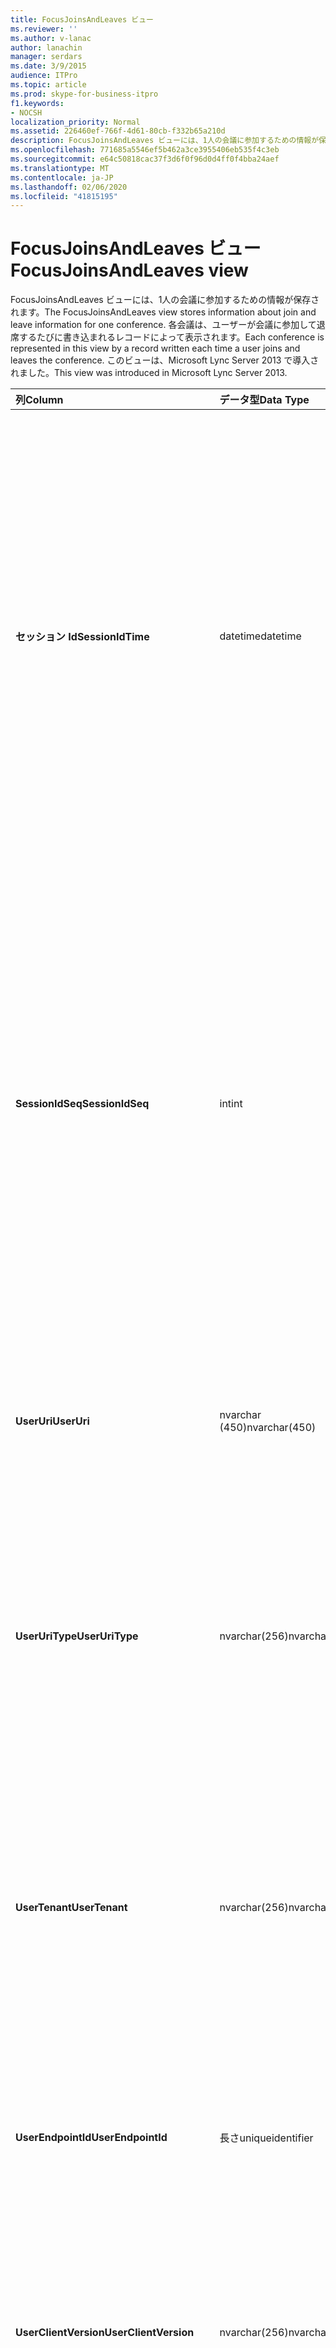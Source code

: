 ```yaml
---
title: FocusJoinsAndLeaves ビュー
ms.reviewer: ''
ms.author: v-lanac
author: lanachin
manager: serdars
ms.date: 3/9/2015
audience: ITPro
ms.topic: article
ms.prod: skype-for-business-itpro
f1.keywords:
- NOCSH
localization_priority: Normal
ms.assetid: 226460ef-766f-4d61-80cb-f332b65a210d
description: FocusJoinsAndLeaves ビューには、1人の会議に参加するための情報が保存されます。 各会議は、ユーザーが会議に参加して退席するたびに書き込まれるレコードによって表示されます。 このビューは、Microsoft Lync Server 2013 で導入されました。
ms.openlocfilehash: 771685a5546ef5b462a3ce3955406eb535f4c3eb
ms.sourcegitcommit: e64c50818cac37f3d6f0f96d0d4ff0f4bba24aef
ms.translationtype: MT
ms.contentlocale: ja-JP
ms.lasthandoff: 02/06/2020
ms.locfileid: "41815195"
---
```

# <a name="focusjoinsandleaves-view"></a><span data-ttu-id="258c6-105">FocusJoinsAndLeaves ビュー</span><span class="sxs-lookup"><span data-stu-id="258c6-105">FocusJoinsAndLeaves view</span></span>
 
<span data-ttu-id="258c6-106">FocusJoinsAndLeaves ビューには、1人の会議に参加するための情報が保存されます。</span><span class="sxs-lookup"><span data-stu-id="258c6-106">The FocusJoinsAndLeaves view stores information about join and leave information for one conference.</span></span> <span data-ttu-id="258c6-107">各会議は、ユーザーが会議に参加して退席するたびに書き込まれるレコードによって表示されます。</span><span class="sxs-lookup"><span data-stu-id="258c6-107">Each conference is represented in this view by a record written each time a user joins and leaves the conference.</span></span> <span data-ttu-id="258c6-108">このビューは、Microsoft Lync Server 2013 で導入されました。</span><span class="sxs-lookup"><span data-stu-id="258c6-108">This view was introduced in Microsoft Lync Server 2013.</span></span>
  
|<span data-ttu-id="258c6-109">**列**</span><span class="sxs-lookup"><span data-stu-id="258c6-109">**Column**</span></span>|<span data-ttu-id="258c6-110">**データ型**</span><span class="sxs-lookup"><span data-stu-id="258c6-110">**Data Type**</span></span>|<span data-ttu-id="258c6-111">**詳細**</span><span class="sxs-lookup"><span data-stu-id="258c6-111">**Details**</span></span>|
|:-----|:-----|:-----|
|<span data-ttu-id="258c6-112">**セッション Id**</span><span class="sxs-lookup"><span data-stu-id="258c6-112">**SessionIdTime**</span></span> <br/> |<span data-ttu-id="258c6-113">datetime</span><span class="sxs-lookup"><span data-stu-id="258c6-113">datetime</span></span>  <br/> |<span data-ttu-id="258c6-114">会議インスタンスの時刻。</span><span class="sxs-lookup"><span data-stu-id="258c6-114">Time of conference instance.</span></span> <span data-ttu-id="258c6-115">電話会議インスタンスを一意に識別するために SessionIdSeq と組み合わせて使用されます。</span><span class="sxs-lookup"><span data-stu-id="258c6-115">Used in conjunction with SessionIdSeq to uniquely identify a conference instance.</span></span> <span data-ttu-id="258c6-116">詳細については、「 [Skype For Business Server 2015 の会議の表](conferences.md)」を参照してください。</span><span class="sxs-lookup"><span data-stu-id="258c6-116">See the [Conferences table in Skype for Business Server 2015](conferences.md) for more information.</span></span> <br/> |
|<span data-ttu-id="258c6-117">**SessionIdSeq**</span><span class="sxs-lookup"><span data-stu-id="258c6-117">**SessionIdSeq**</span></span> <br/> |<span data-ttu-id="258c6-118">int</span><span class="sxs-lookup"><span data-stu-id="258c6-118">int</span></span>  <br/> |<span data-ttu-id="258c6-119">会議インスタンスを識別する ID 番号。</span><span class="sxs-lookup"><span data-stu-id="258c6-119">ID number to identify the conference instance.</span></span> <span data-ttu-id="258c6-120">電話会議インスタンスを一意に識別するために SessionIdTime と組み合わせて使用されます。</span><span class="sxs-lookup"><span data-stu-id="258c6-120">Used in conjunction with SessionIdTime to uniquely identify a conference instance.</span></span> <span data-ttu-id="258c6-121">詳細については、「 [Skype For Business Server 2015 の会議の表](conferences.md)」を参照してください。</span><span class="sxs-lookup"><span data-stu-id="258c6-121">See the [Conferences table in Skype for Business Server 2015](conferences.md) for more information.</span></span> <br/> |
|<span data-ttu-id="258c6-122">**UserUri**</span><span class="sxs-lookup"><span data-stu-id="258c6-122">**UserUri**</span></span> <br/> |<span data-ttu-id="258c6-123">nvarchar (450)</span><span class="sxs-lookup"><span data-stu-id="258c6-123">nvarchar(450)</span></span>  <br/> |<span data-ttu-id="258c6-124">会議の参加/退出情報がキャプチャされたユーザーの URI です。</span><span class="sxs-lookup"><span data-stu-id="258c6-124">URI of the user whose conference join/leave information was captured.</span></span>  <br/> |
|<span data-ttu-id="258c6-125">**UserUriType**</span><span class="sxs-lookup"><span data-stu-id="258c6-125">**UserUriType**</span></span> <br/> |<span data-ttu-id="258c6-126">nvarchar(256)</span><span class="sxs-lookup"><span data-stu-id="258c6-126">nvarchar(256)</span></span>  <br/> |<span data-ttu-id="258c6-127">会議の参加/退出情報がキャプチャされたユーザーの URI の種類です。</span><span class="sxs-lookup"><span data-stu-id="258c6-127">Type of URI of the user whose conference join/leave information was captured.</span></span> <span data-ttu-id="258c6-128">詳細については、 [UriTypes の表](uritypes.md)を参照してください。</span><span class="sxs-lookup"><span data-stu-id="258c6-128">See the [UriTypes table](uritypes.md) for more information.</span></span> <br/> |
|<span data-ttu-id="258c6-129">**UserTenant**</span><span class="sxs-lookup"><span data-stu-id="258c6-129">**UserTenant**</span></span> <br/> |<span data-ttu-id="258c6-130">nvarchar(256)</span><span class="sxs-lookup"><span data-stu-id="258c6-130">nvarchar(256)</span></span>  <br/> |<span data-ttu-id="258c6-131">会議の参加/退出情報がキャプチャされたユーザーのテナントです。</span><span class="sxs-lookup"><span data-stu-id="258c6-131">Tenant of the user whose conference join/leave information was captured.</span></span> <span data-ttu-id="258c6-132">詳細については、「テナント」の[表](tenants.md)を参照してください。</span><span class="sxs-lookup"><span data-stu-id="258c6-132">See the [Tenants table](tenants.md) for more information.</span></span> <br/> |
|<span data-ttu-id="258c6-133">**UserEndpointId**</span><span class="sxs-lookup"><span data-stu-id="258c6-133">**UserEndpointId**</span></span> <br/> |<span data-ttu-id="258c6-134">長さ</span><span class="sxs-lookup"><span data-stu-id="258c6-134">uniqueidentifier</span></span>  <br/> |<span data-ttu-id="258c6-135">会議の参加/退出情報がキャプチャされたユーザーを表す一意の識別子です。</span><span class="sxs-lookup"><span data-stu-id="258c6-135">Unique identifier of the user whose conference join/leave information was captured.</span></span>  <br/> |
|<span data-ttu-id="258c6-136">**UserClientVersion**</span><span class="sxs-lookup"><span data-stu-id="258c6-136">**UserClientVersion**</span></span> <br/> |<span data-ttu-id="258c6-137">nvarchar(256)</span><span class="sxs-lookup"><span data-stu-id="258c6-137">nvarchar(256)</span></span>  <br/> |<span data-ttu-id="258c6-138">会議の参加/退出情報がキャプチャされたユーザーが使用したクライアントのバージョン。</span><span class="sxs-lookup"><span data-stu-id="258c6-138">Version of client used by the user whose conference join/leave information was captured.</span></span>  <br/> |
|<span data-ttu-id="258c6-139">**UserClientType**</span><span class="sxs-lookup"><span data-stu-id="258c6-139">**UserClientType**</span></span> <br/> |<span data-ttu-id="258c6-140">int</span><span class="sxs-lookup"><span data-stu-id="258c6-140">int</span></span>  <br/> |<span data-ttu-id="258c6-141">電話会議の参加/退出情報がキャプチャされたユーザーによって使用されたクライアント。</span><span class="sxs-lookup"><span data-stu-id="258c6-141">Client used by the user whose conference join/leave information was captured.</span></span> <span data-ttu-id="258c6-142">詳細については、「 [Useragentdef テーブル](useragentdef.md)」を参照してください。</span><span class="sxs-lookup"><span data-stu-id="258c6-142">See [UserAgentDef table](useragentdef.md) for more details.</span></span> <br/> |
|<span data-ttu-id="258c6-143">**UserClientCategory**</span><span class="sxs-lookup"><span data-stu-id="258c6-143">**UserClientCategory**</span></span> <br/> |<span data-ttu-id="258c6-144">nvarchar (64)</span><span class="sxs-lookup"><span data-stu-id="258c6-144">nvarchar(64)</span></span>  <br/> |<span data-ttu-id="258c6-145">会議の参加/退出情報がキャプチャされたユーザーが使用したクライアントのカテゴリの名前です。</span><span class="sxs-lookup"><span data-stu-id="258c6-145">Name of the category of the client used by the user whose conference join/leave information was captured.</span></span>  <br/> |
|<span data-ttu-id="258c6-146">**FocusUserInstance**</span><span class="sxs-lookup"><span data-stu-id="258c6-146">**FocusUserInstance**</span></span> <br/> |<span data-ttu-id="258c6-147">int</span><span class="sxs-lookup"><span data-stu-id="258c6-147">int</span></span>  <br/> ||
|<span data-ttu-id="258c6-148">**IsuserInternal**</span><span class="sxs-lookup"><span data-stu-id="258c6-148">**IsuserInternal**</span></span> <br/> |<span data-ttu-id="258c6-149">bit</span><span class="sxs-lookup"><span data-stu-id="258c6-149">bit</span></span>  <br/> |<span data-ttu-id="258c6-150">ユーザーが内部ユーザーかどうかを表すビット。</span><span class="sxs-lookup"><span data-stu-id="258c6-150">Bit that represents whether the user is an internal user or not.</span></span>  <br/> |
|<span data-ttu-id="258c6-151">**/セッション Id**</span><span class="sxs-lookup"><span data-stu-id="258c6-151">**DialogSessionIdTime**</span></span> <br/> |<span data-ttu-id="258c6-152">datetime</span><span class="sxs-lookup"><span data-stu-id="258c6-152">datetime</span></span>  <br/> |<span data-ttu-id="258c6-153">セッション要求の時刻。</span><span class="sxs-lookup"><span data-stu-id="258c6-153">Time of session request.</span></span> <span data-ttu-id="258c6-154">セッションを一意に識別するために SessionIdSeq と組み合わせて使用されます。</span><span class="sxs-lookup"><span data-stu-id="258c6-154">Used in conjunction with SessionIdSeq to uniquely identify a session.</span></span> <span data-ttu-id="258c6-155">詳細については、「 [Skype For Business Server 2015 のダイアログ一覧](dialogs.md)」を参照してください。</span><span class="sxs-lookup"><span data-stu-id="258c6-155">See the [Dialogs table in Skype for Business Server 2015](dialogs.md) for more information.</span></span> <br/> |
|<span data-ttu-id="258c6-156">**"/セッション Id"**</span><span class="sxs-lookup"><span data-stu-id="258c6-156">**DialogSessionIdSeq**</span></span> <br/> |<span data-ttu-id="258c6-157">int</span><span class="sxs-lookup"><span data-stu-id="258c6-157">int</span></span>  <br/> |<span data-ttu-id="258c6-158">ユーザーが複数のコンピューターまたはデバイスに同時にログオンしている場合は、UserInstance を使って、ユーザーとデバイスの組み合わせを一意に識別します。</span><span class="sxs-lookup"><span data-stu-id="258c6-158">If a user is logged on at multiple computers or devices at the same time, UserInstance is used to uniquely identify the user/device combination.</span></span>  <br/> |
|<span data-ttu-id="258c6-159">**この Id**</span><span class="sxs-lookup"><span data-stu-id="258c6-159">**DialogId**</span></span> <br/> |<span data-ttu-id="258c6-160">varchar (775)</span><span class="sxs-lookup"><span data-stu-id="258c6-160">varchar(775)</span></span>  <br/> |<span data-ttu-id="258c6-161">セッションの SIP ダイアログ ID。</span><span class="sxs-lookup"><span data-stu-id="258c6-161">SIP dialog ID of the session.</span></span> <span data-ttu-id="258c6-162">形式は次のようになります。</span><span class="sxs-lookup"><span data-stu-id="258c6-162">The format is: dialog;from-tag;to-tag.</span></span>  <br/> |
|<span data-ttu-id="258c6-163">**UserJoinTime**</span><span class="sxs-lookup"><span data-stu-id="258c6-163">**UserJoinTime**</span></span> <br/> |<span data-ttu-id="258c6-164">datetime</span><span class="sxs-lookup"><span data-stu-id="258c6-164">datetime</span></span>  <br/> |<span data-ttu-id="258c6-165">ユーザーが会議に参加した時刻。</span><span class="sxs-lookup"><span data-stu-id="258c6-165">Time that the user joined the conference.</span></span>  <br/> |
|<span data-ttu-id="258c6-166">**UserLeaveTime**</span><span class="sxs-lookup"><span data-stu-id="258c6-166">**UserLeaveTime**</span></span> <br/> |<span data-ttu-id="258c6-167">datetime</span><span class="sxs-lookup"><span data-stu-id="258c6-167">datetime</span></span>  <br/> |<span data-ttu-id="258c6-168">ユーザーが会議から退出した時刻。</span><span class="sxs-lookup"><span data-stu-id="258c6-168">Time that the user left the conference.</span></span>  <br/> |
|<span data-ttu-id="258c6-169">**UserRole**</span><span class="sxs-lookup"><span data-stu-id="258c6-169">**UserRole**</span></span> <br/> |<span data-ttu-id="258c6-170">nvarchar(256)</span><span class="sxs-lookup"><span data-stu-id="258c6-170">nvarchar(256)</span></span>  <br/> |<span data-ttu-id="258c6-171">会議でのユーザーの役割 (発表者や出席者など)</span><span class="sxs-lookup"><span data-stu-id="258c6-171">User's role in the conference, such as Presenter or Attendee.</span></span>  <br/> |
   

